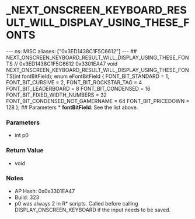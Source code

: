 # _NEXT_ONSCREEN_KEYBOARD_RESULT_WILL_DISPLAY_USING_THESE_FONTS

--- ns: MISC aliases: ["0x3ED1438C1F5C6612"] --- ## NEXT_ONSCREEN_KEYBOARD_RESULT_WILL_DISPLAY_USING_THESE_FONTS  // 0x3ED1438C1F5C6612 0x3301EA47 void NEXT_ONSCREEN_KEYBOARD_RESULT_WILL_DISPLAY_USING_THESE_FONTS(int fontBitField);  enum eFontBitField { FONT_BIT_STANDARD = 1, FONT_BIT_CURSIVE = 2, FONT_BIT_ROCKSTAR_TAG = 4 FONT_BIT_LEADERBOARD = 8 FONT_BIT_CONDENSED = 16 FONT_BIT_FIXED_WIDTH_NUMBERS = 32 FONT_BIT_CONDENSED_NOT_GAMERNAME = 64 FONT_BIT_PRICEDOWN = 128 };  ## Parameters * **fontBitField**: See the list above.

### Parameters
* int p0

### Return Value
* void

### Notes
* AP Hash: 0x0x3301EA47
* Build: 323
* p0 was always 2 in R* scripts.
Called before calling DISPLAY_ONSCREEN_KEYBOARD if the input needs to be saved.

